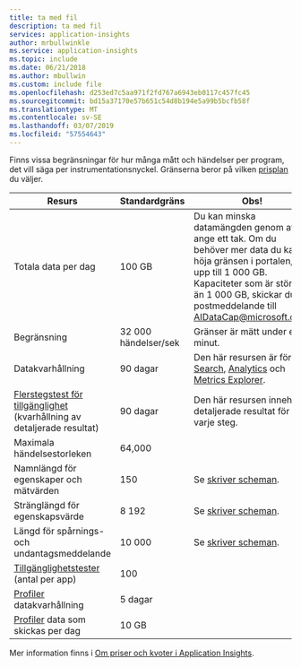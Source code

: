 ```yaml
---
title: ta med fil
description: ta med fil
services: application-insights
author: mrbullwinkle
ms.service: application-insights
ms.topic: include
ms.date: 06/21/2018
ms.author: mbullwin
ms.custom: include file
ms.openlocfilehash: d253ed7c5aa971f2fd767a6943eb0117c457fc45
ms.sourcegitcommit: bd15a37170e57b651c54d8b194e5a99b5bcfb58f
ms.translationtype: MT
ms.contentlocale: sv-SE
ms.lasthandoff: 03/07/2019
ms.locfileid: "57554643"
---
```

Finns vissa begränsningar för hur många mått och händelser per program, det vill säga per instrumentationsnyckel. Gränserna beror på vilken [prisplan](https://azure.microsoft.com/pricing/details/application-insights/) du väljer.

| Resurs | Standardgräns | Obs!
| --- | --- | --- |
| Totala data per dag | 100 GB | Du kan minska datamängden genom att ange ett tak. Om du behöver mer data du kan höja gränsen i portalen, upp till 1 000 GB. Kapaciteter som är större än 1 000 GB, skickar du e-postmeddelande till AIDataCap@microsoft.com.
| Begränsning | 32 000 händelser/sek | Gränser är mätt under en minut.
| Datakvarhållning | 90 dagar | Den här resursen är för [Search](../articles/azure-monitor/app/diagnostic-search.md), [Analytics](../articles/azure-monitor/app/analytics.md) och [Metrics Explorer](../articles/azure-monitor/app/metrics-explorer.md).
| [Flerstegstest för tillgänglighet](../articles/azure-monitor/app/monitor-web-app-availability.md#multi-step-web-tests) (kvarhållning av detaljerade resultat) | 90 dagar | Den här resursen innehåller detaljerade resultat för varje steg.
| Maximala händelsestorleken | 64,000 | 
| Namnlängd för egenskaper och mätvärden | 150 | Se [skriver scheman](https://github.com/Microsoft/ApplicationInsights-Home/blob/master/EndpointSpecs/Schemas/Docs/).
| Stränglängd för egenskapsvärde | 8 192 | Se [skriver scheman](https://github.com/Microsoft/ApplicationInsights-Home/blob/master/EndpointSpecs/Schemas/Docs/).
| Längd för spårnings- och undantagsmeddelande | 10 000 | Se [skriver scheman](https://github.com/Microsoft/ApplicationInsights-Home/blob/master/EndpointSpecs/Schemas/Docs/).
| [Tillgänglighetstester](../articles/azure-monitor/app/monitor-web-app-availability.md) (antal per app) | 100 |
| [Profiler](../articles/azure-monitor/app/profiler.md) datakvarhållning | 5 dagar |
| [Profiler](../articles/azure-monitor/app/profiler.md) data som skickas per dag | 10 GB |

Mer information finns i [Om priser och kvoter i Application Insights](../articles/azure-monitor/app/pricing.md).